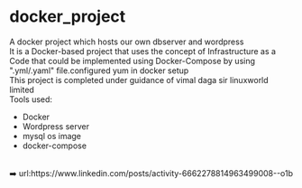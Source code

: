 # docker_project
A docker project which hosts our own dbserver and wordpress<br>
It is a Docker-based project that uses the concept of Infrastructure as a Code that could be implemented using Docker-Compose by using ".yml/.yaml" file.configured yum in docker setup<br>
This project is completed under guidance of vimal daga sir linuxworld limited<br>
Tools used:<br>
<ul>
  <li>Docker<br></li>
  <li>Wordpress server<br></li>
  <li>mysql os image<br></li>
  <li>docker-compose<br></li>
  
</ul>
<br>
➡️ url:https://www.linkedin.com/posts/activity-6662278814963499008--o1b
